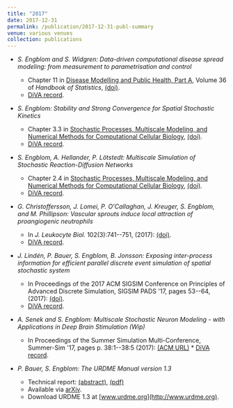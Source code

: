 ```yaml
---
title: "2017"
date: 2017-12-31
permalink: /publication/2017-12-31-publ-summary
venue: various venues
collection: publications
---
```


*   _S. Engblom and S. Widgren: Data-driven computational disease spread modeling: from measurement to parametrisation and control_
    
    *   Chapter 11 in [Disease Modelling and Public Health, Part A](https://www.elsevier.com/books/disease-modelling-and-public-health-part-a/srinivasa-rao/978-0-444-63968-4), Volume 36 of _Handbook of Statistics_, [(doi)](https://doi.org/10.1016/bs.host.2017.05.005).
    *   [DiVA record](http://urn.kb.se/resolve?urn=urn:nbn:se:uu:diva-331834).
*   _S. Engblom: Stability and Strong Convergence for Spatial Stochastic Kinetics_
    
    *   Chapter 3.3 in [Stochastic Processes, Multiscale Modeling, and Numerical Methods for Computational Cellular Biology](https://link.springer.com/book/10.1007%2F978-3-319-62627-7), [(doi)](https://doi.org/10.1007/978-3-319-62627-7_5).
    *   [DiVA record](http://urn.kb.se/resolve?urn=urn:nbn:se:uu:diva-331831).
*   _S. Engblom, A. Hellander, P. Lötstedt: Multiscale Simulation of Stochastic Reaction-Diffusion Networks_
    
    *   Chapter 2.4 in [Stochastic Processes, Multiscale Modeling, and Numerical Methods for Computational Cellular Biology](https://link.springer.com/book/10.1007%2F978-3-319-62627-7), [(doi)](https://doi.org/10.1007/978-3-319-62627-7_3).
    *   [DiVA record](http://urn.kb.se/resolve?urn=urn:nbn:se:uu:diva-331828).
*   _G. Christoffersson, J. Lomei, P. O'Callaghan, J. Kreuger, S. Engblom, and M. Phillipson: Vascular sprouts induce local attraction of proangiogenic neutrophils_
    
    *   In _J. Leukocyte Biol._ 102(3):741--751, (2017): [(doi)](http://dx.doi.org/10.1189/jlb.1MA0117-018R ).
    *   [DiVA record](http://urn.kb.se/resolve?urn=urn:nbn:se:uu:diva-196483).
*   _J. Lindén, P. Bauer, S. Engblom, B. Jonsson: Exposing inter-process information for efficient parallel discrete event simulation of spatial stochastic system_
    
    *   In Proceedings of the 2017 ACM SIGSIM Conference on Principles of Advanced Discrete Simulation, SIGSIM PADS '17, pages 53--64, (2017): [(doi)](http://dx.doi.org/10.1145/3064911.3064916).
    *   [DiVA record](http://urn.kb.se/resolve?urn=urn:nbn:se:uu:diva-328367).
*   _A. Senek and S. Engblom: Multiscale Stochastic Neuron Modeling - with Applications in Deep Brain Stimulation (Wip)_
    
    *   In Proceedings of the Summer Simulation Multi-Conference, Summer-Sim '17, pages p. 38:1--38:5 (2017): [(ACM URL)](http://dl.acm.org/citation.cfm?id=3140065.3140103)
    [](http://dl.acm.org/citation.cfm?id=3140065.3140103)*   [](http://dl.acm.org/citation.cfm?id=3140065.3140103)[DiVA record](http://urn.kb.se/resolve?urn=urn:nbn:se:uu:diva-358219).
*   _P. Bauer, S. Engblom: The URDME Manual version 1.3_
    
    *   Technical report: [(abstract)](http://www.it.uu.se/research/publications/reports/2017-003/), [(pdf)](http://www.it.uu.se/research/publications/reports/2017-003/2017-003-nc.pdf)
    *   Available via [arXiv](http://arxiv.org/abs/0902.2912).
    *   Download URDME 1.3 at [www.urdme.org](http://www.urdme.org).
